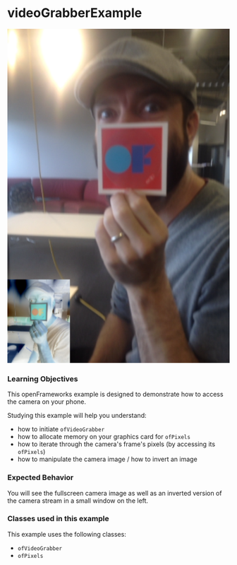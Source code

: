 # videoGrabberExample

![Screenshot of videoGrabberExample](videoGrabberExample.png)

### Learning Objectives

This openFrameworks example is designed to demonstrate how to access the camera on your phone.

Studying this example will help you understand:

* how to initiate ``ofVideoGrabber``
* how to allocate memory on your graphics card for ``ofPixels``
* how to iterate through the camera's frame's pixels (by accessing its ``ofPixels``)
* how to manipulate the camera image / how to invert an image


### Expected Behavior

You will see the fullscreen camera image as well as an inverted version of the camera stream in a small window on the left.

### Classes used in this example

This example uses the following classes: 

* ``ofVideoGrabber``
* ``ofPixels``